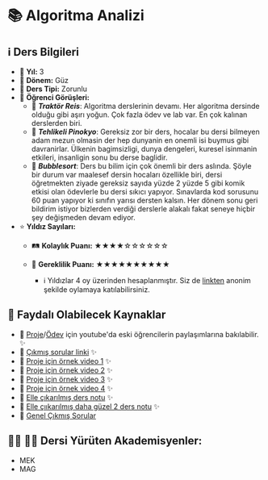 # 📚 Algoritma Analizi

## ℹ️ Ders Bilgileri

- 📅 **Yıl:** 3
- 📆 **Dönem:** Güz
- 🏫 **Ders Tipi:** Zorunlu
- 💬 **Öğrenci Görüşleri:**
  - 👤 **_Traktör Reis_**: Algoritma derslerinin devamı. Her algoritma dersinde olduğu gibi aşırı yoğun. Çok fazla ödev ve lab var. En çok kalınan derslerden biri.
  - 👤 **_Tehlikeli Pinokyo_**: Gereksiz zor bir ders, hocalar bu dersi bilmeyen adam mezun olmasin der hep dunyanin en onemli isi buymus gibi davranirlar. Ülkenin bagimsizligi, dunya dengeleri, kuresel isinmanin etkileri, insanligin sonu bu derse baglidir.
  - 👤 **_Bubblesort_**: Ders bu bilim için çok önemli bir ders aslında. Şöyle bir durum var maalesef dersin hocaları özellikle biri, dersi öğretmekten ziyade gereksiz sayıda yüzde 2 yüzde 5 gibi komik etkisi olan ödevlerle bu dersi sıkıcı yapıyor. Sınavlarda kod sorusunu 60 puan yapıyor ki sınıfın yarısı dersten kalsın. Her dönem sonu geri bildirim istiyor bizlerden verdiği derslerle alakalı fakat seneye hiçbir şey değişmeden devam ediyor.
- ⭐ **Yıldız Sayıları:**
  - 🛤️ **Kolaylık Puanı:** ★★★★☆☆☆☆☆☆
  - 🔑 **Gereklilik Puanı:** ★★★★★★★★★★

    - ℹ️ Yıldızlar 4 oy üzerinden hesaplanmıştır. Siz de [linkten](https://forms.gle/3njZjmhm215YCAxe6) anonim şekilde oylamaya katılabilirsiniz.

## 📖 Faydalı Olabilecek Kaynaklar

- 📄 [Proje](https://www.youtube.com/watch?v=qi6SI2Bf-_Q&t=8s&ab_channel=MuhammetKayraBulut)/[Ödev](https://www.youtube.com/watch?v=mjKFSLJ4C0g&t=1s&ab_channel=MuhammetKayraBulut) için youtube'da eski öğrencilerin paylaşımlarına bakılabilir. ✨
- 📄 [Çıkmış sorular linki](https://drive.google.com/drive/folders/1USYM6BpcQYzJxxtQtGbPWs4Kw9cwtMsR?usp=drive_link) ✨
- 📄 [Proje için örnek video 1](https://www.youtube.com/watch?v=xggsTaFKfr8&ab_channel=MertTunaKurnaz) ✨
- 📄 [Proje için örnek video 2](https://www.youtube.com/watch?v=ki9gnOJahas&ab_channel=MelihTuna%C4%B0PEK) ✨
- 📄 [Proje için örnek video 3](https://www.youtube.com/watch?v=OMcNmKqCihk&ab_channel=TalhaCicek) ✨
- 📄 [Proje için örnek video 4](https://www.youtube.com/watch?v=_aKpZq7s7dY&ab_channel=enis) ✨
- 📄 [Elle çıkarılmış ders notu](https://github.com/baselkelziye/YTU_Bilgisayar_Muhendisligi_Arsiv/blob/main/3-1/Algoritma%20Analizi/slaytlar_notlar/2022/not.pdf) ✨
- 📄 [Elle çııkarılmış daha güzel 2 ders notu](https://github.com/baselkelziye/YTU_Bilgisayar_Muhendisligi_Arsiv/blob/main/3-1/Algoritma%20Analizi/slaytlar_notlar/2019) ✨
- 📄 [Genel Çıkmış Sorular](https://drive.google.com/drive/folders/1LI_Bo7kWqI2krHTw0noUFl9crfZSlrZh)

## 👨‍🏫 👩‍🏫 Dersi Yürüten Akademisyenler:
- MEK
- MAG
